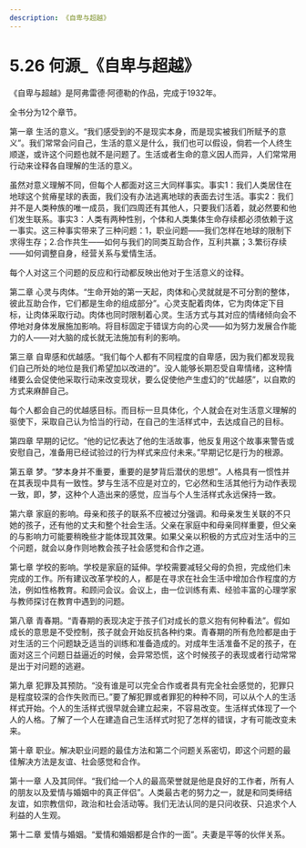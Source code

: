 ```yaml
---
description: 《自卑与超越》
---
```


# 5.26 何源\_《自卑与超越》

《自卑与超越》是阿弗雷德·阿德勒的作品，完成于1932年。

全书分为12个章节。

第一章 生活的意义。“我们感受到的不是现实本身，而是现实被我们所赋予的意义”。我们常常会问自己，生活的意义是什么，我们也可以假设，倘若一个人终生顺遂，或许这个问题也就不是问题了。生活或者生命的意义因人而异，人们常常用行动来诠释各自理解的生活的意义。

虽然对意义理解不同，但每个人都面对这三大同样事实。事实1：我们人类居住在地球这个贫瘠星球的表面，我们没有办法逃离地球的表面去讨生活。事实2：我们并不是人类种族的唯一成员，我们四周还有其他人，只要我们活着，就必然要和他们发生联系。事实3：人类有两种性别，个体和人类集体生命存续都必须依赖于这一事实。这三种事实带来了三种问题：1，职业问题——我们怎样在地球的限制下求得生存；2.合作共生——如何与我们的同类互助合作，互利共赢；3.繁衍存续——如何调整自身，经营关系与爱情生活。

每个人对这三个问题的反应和行动都反映出他对于生活意义的诠释。

第二章 心灵与肉体。“生命开始的第一天起，肉体和心灵就就是不可分割的整体，彼此互助合作，它们都是生命的组成部分”。心灵支配着肉体，它为肉体定下目标，让肉体采取行动。肉体也同时限制着心灵。生活方式与其对应的情绪倾向会不停地对身体发展施加影响。将目标固定于错误方向的心灵——如为努力发展合作能力的人——对大脑的成长就无法施加有利的影响。

第三章 自卑感和优越感。“我们每个人都有不同程度的自卑感，因为我们都发现我们自己所处的地位是我们希望加以改进的”。没人能够长期忍受自卑情绪，这种情绪要么会促使他采取行动来改变现状，要么促使他产生虚幻的“优越感”，以自欺的方式来麻醉自己。

每个人都会自己的优越感目标。而目标一旦具体化，个人就会在对生活意义理解的驱使下，采取自己认为恰当的行动，在自己的生活样式中，去达成自己的目标。

第四章 早期的记忆。“他的记忆表达了他的生活故事，他反复用这个故事来警告或安慰自己，准备用已经试验过的行为样式来应付未来。”早期记忆是行为的根源。

第五章 梦。“梦本身并不重要，重要的是梦背后潜伏的思想”。人格具有一惯性并在其表现中具有一致性。梦与生活不应是对立的，它必然和生活其他行为动作表现一致，即，梦，这种个人造出来的感觉，应当与个人生活样式永远保持一致。

第六章 家庭的影响。母亲和孩子的联系不应被过分强调。和母亲发生关联的不只她的孩子，还有他的丈夫和整个社会生活。父亲在家庭中和母亲同样重要，但父亲的与影响力可能要稍晚些才能体现其效果。如果父亲以积极的方式应对生活中的三个问题，就会以身作则地教会孩子社会感觉和合作之道。

第七章 学校的影响。学校是家庭的延伸。学校需要减轻父母的负担，完成他们未完成的工作。所有建议改革学校的人，都是在寻求在社会生活中增加合作程度的方法，例如性格教育。和顾问会议。会议上，由一位训练有素、经验丰富的心理学家与教师探讨在教育中遇到的问题。

第八章 青春期。“青春期的表现决定于孩子们对成长的意义抱有何种看法”。假如成长的意思是不受控制，孩子就会开始反抗各种约束。青春期的所有危险都是由于对生活的三个问题缺乏适当的训练和准备造成的。对成年生活准备不足的孩子，在面对这三个问题日益逼近的时候，会异常恐慌，这个时候孩子的表现或者行动常常是出于对问题的逃避。

第九章 犯罪及其预防。“没有谁是可以完全合作或者具有完全社会感觉的，犯罪只是程度较深的合作失败而已。”要了解犯罪或者罪犯的种种不同，可以从个人的生活样式开始。个人的生活样式很早就会建立起来，不容易改变。生活样式体现了一个人的人格。了解了一个人在建造自己生活样式时犯了怎样的错误，才有可能改变未来。

第十章 职业。解决职业问题的最佳方法和第二个问题关系密切，即这个问题的最佳解决方法是友谊、社会感觉和合作。

第十一章 人及其同伴。“我们给一个人的最高荣誉就是他是良好的工作者，所有人的朋友以及爱情与婚姻中的真正伴侣”。人类最古老的努力之一，就是和同类缔结友谊，如宗教信仰，政治和社会活动等。我们无法认同的是只问收获、只追求个人利益的人生观。

第十二章 爱情与婚姻。“爱情和婚姻都是合作的一面”。夫妻是平等的伙伴关系。

